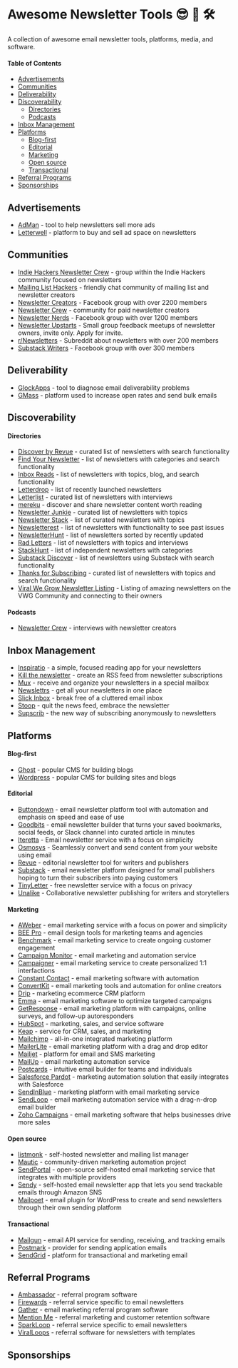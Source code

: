 # Awesome Newsletter Tools 😎 📩 🛠

A collection of awesome email newsletter tools, platforms, media, and software.

#### Table of Contents
  - [Advertisements](#advertisements)
  - [Communities](#communities)
  - [Deliverability](#deliverability)
  - [Discoverability](#discoverability)
      - [Directories](#directories)
      - [Podcasts](#podcasts)
  - [Inbox Management](#inbox-management)
  - [Platforms](#platforms)
      - [Blog-first](#blog-first)
      - [Editorial](#editorial)
      - [Marketing](#marketing)
      - [Open source](#open-source)
      - [Transactional](#transactional)
  - [Referral Programs](#referral-programs)
  - [Sponsorships](#sponsorships)

## Advertisements

- [AdMan](https://sponsorpage.hypeletter.com/) - tool to help newsletters sell more ads
- [Letterwell](https://letterwell.co/) - platform to buy and sell ad space on newsletters

## Communities

- [Indie Hackers Newsletter Crew](https://www.indiehackers.com/group/newsletter-crew) - group within the Indie Hackers community focused on newsletters
- [Mailing List Hackers](https://www.mailinglisthackers.com/chat) - friendly chat community of mailing list and newsletter creators
- [Newsletter Creators](https://www.facebook.com/groups/NewsletterCreators/) - Facebook group with over 2200 members
- [Newsletter Crew](https://newslettercrew.com/) - community for paid newsletter creators
- [Newsletter Nerds](https://www.facebook.com/groups/NewsletterNerds/) - Facebook group with over 1200 members
- [Newsletter Upstarts](https://bit.ly/newslttring) - Small group feedback meetups of newsletter owners, invite only. Apply for invite.
- [r/Newsletters](http://reddit.com/r/newsletters) - Subreddit about newsletters with over 200 members
- [Substack Writers](https://www.facebook.com/groups/substackwriters) - Facebook group with over 300 members

## Deliverability

- [GlockApps](https://glockapps.com/) - tool to diagnose email deliverability problems
- [GMass](https://www.gmass.co/) - platform used to increase open rates and send bulk emails

## Discoverability

#### Directories

- [Discover by Revue](https://discover.getrevue.co/) - curated list of newsletters with search functionality
- [Find Your Newsletter](https://findnewsletters.com/) - list of newsletters with categories and search functionality
- [Inbox Reads](https://inboxreads.co/) - list of newsletters with topics, blog, and search functionality
- [Letterdrop](https://letterdrop.io/) - list of recently launched newsletters
- [Letterlist](https://letterlist.com/) - curated list of newsletters with interviews
- [mereku](http://mereku.com/) - discover and share newsletter content worth reading
- [Newsletter Junkie](https://newsletterjunkie.com/) - curated list of newsletters with topics
- [Newsletter Stack](https://newsletterstack.com/) - list of curated newsletters with topics
- [Newsletterest](https://newsletterest.com/) - list of newsletters with functionality to see past issues
- [NewsletterHunt](https://newsletterhunt.com/) - list of newsletters sorted by recently updated
- [Rad Letters](https://www.radletters.com/) - list of newsletters with topics and interviews
- [StackHunt](https://stackhunt.xyz/) - list of independent newsletters with categories
- [Substack Discover](https://substack.com/discover) - list of newsletters using Substack with search functionality
- [Thanks for Subscribing](https://www.thanksforsubscribing.app/) - curated list of newsletters with topics and search functionality
- [Viral We Grow Newsletter Listing](https://viralwegrow.com/newsletterlist) - Listing of amazing newsletters on the VWG Community and connecting to their owners

#### Podcasts

- [Newsletter Crew](https://newslettercrew.com/) - interviews with newsletter creators

## Inbox Management

- [Inspiratio](https://inspirat.io/) - a simple, focused reading app for your newsletters
- [Kill the newsletter](kill-the-newsletter.com/) - create an RSS feed from newsletter subscriptions
- [Mux](https://mux.to/) - receive and organize your newsletters in a special mailbox
- [Newslettrs](https://newslettrs.app/) - get all your newsletters in one place
- [Slick Inbox](https://slickinbox.com/) -  break free of a cluttered email inbox
- [Stoop](https://stoopinbox.com/) - quit the news feed, embrace the newsletter
- [Supscrib](https://supscrib.com/) - the new way of subscribing anonymously to newsletters

## Platforms

#### Blog-first

- [Ghost](https://ghost.org/) - popular CMS for building blogs
- [Wordpress](https://wordpress.com/) - popular CMS for building sites and blogs

#### Editorial

- [Buttondown](https://buttondown.email/) - email newsletter platform tool with automation and emphasis on speed and ease of use 
- [Goodbits](https://goodbits.io/) - email newsletter builder that turns your saved bookmarks, social feeds, or Slack channel into curated article in minutes
- [Iteretta](https://iteretta.com/) - Email newsletter service with a focus on simplicity
- [Osmosys](https://yellowbrim.com/osmosys) - Seamlessly convert and send content from your website using email
- [Revue](https://www.getrevue.co/) - editorial newsletter tool for writers and publishers
- [Substack](https://substack.com/) - email newsletter platform designed for small publishers hoping to turn their subscribers into paying customers
- [TinyLetter](https://tinyletter.com/) - free newsletter service with a focus on privacy
- [Unalike](https://unalike.net/) - Collaborative newsletter publishing for writers and storytellers

#### Marketing

- [AWeber](https://www.aweber.com/email-newsletters.htm) - email marketing service with a focus on power and simplicity
- [BEE Pro](https://beefree.io/bee-pro/) - email design tools for marketing teams and agencies
- [Benchmark](https://www.benchmarkemail.com/) - email marketing service to create ongoing customer engagement
- [Campaign Monitor](https://www.campaignmonitor.com/) - email marketing and automation service
- [Campaigner](https://www.campaigner.com/) - email marketing service to create personalized 1:1 interfactions
- [Constant Contact](https://blogs.constantcontact.com/) - email marketing software with automation
- [ConvertKit](https://convertkit.com/) - email marketing tools and automation for online creators
- [Drip](https://www.drip.com/) - marketing ecommerce CRM platform
- [Emma](http://myemma.com/) - email marketing software to optimize targeted campaigns
- [GetResponse](https://www.getresponse.com/) - email marketing platform with campaigns, online surveys, and follow-up autoresponders
- [HubSpot](https://www.hubspot.com/products/marketing/email) - marketing, sales, and service software
- [Keap](https://keap.com/) - service for CRM, sales, and marketing 
- [Mailchimp](https://mailchimp.com/) - all-in-one integrated marketing platform
- [MailerLite](https://www.mailerlite.com/features/newsletter-editor) - email marketing platform with a drag and drop editor
- [Mailjet](https://www.mailjet.com/) - platform for email and SMS marketing
- [MailUp](https://www.mailup.com/) - email marketing automation service
- [Postcards](https://designmodo.com/postcards/) - intuitive email builder for teams and individuals
- [Salesforce Pardot](https://www.pardot.com/) - marketing automation solution that easily integrates with Salesforce
- [SendInBlue](https://www.sendinblue.com/) - marketing platform with email marketing service
- [SendLoop](https://sendloop.com/) - email marketing automation service with a drag-n-drop email builder
- [Zoho Campaigns](https://www.zoho.com/campaigns/) - email marketing software that helps businesses drive more sales

#### Open source
- [listmonk](https://listmonk.app/) - self-hosted newsletter and mailing list manager
- [Mautic](https://www.mautic.org/) - community-driven marketing automation project
- [SendPortal](https://sendportal.io/) - open-source self-hosted email marketing service that integrates with multiple providers
- [Sendy](https://sendy.co/) - self-hosted email newsletter app that lets you send trackable emails through Amazon SNS
- [Mailpoet](https://www.mailpoet.com/) - email plugin for WordPress to create and send newsletters through their own sending platform

#### Transactional

- [Mailgun](https://www.mailgun.com/) - email API service for sending, receiving, and tracking emails
- [Postmark](https://postmarkapp.com/) - provider for sending application emails
- [SendGrid](https://sendgrid.com/) - platform for transactional and marketing email


## Referral Programs

- [Ambassador](https://www.getambassador.com/) - referral program software
- [Firewards](https://www.firewards.com/) - referral service specific to email newsletters
- [Gather](https://hq.gathercustomers.com/) - email marketing referral program software
- [Mention Me](https://www.mention-me.com/) - referral marketing and customer retention software
- [SparkLoop](https://sparkloop.app/) - referral service specific to email newsletters
- [ViralLoops](http://viral-loops.com/) - referral software for newsletters with templates

## Sponsorships


